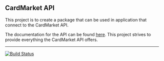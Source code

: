 ## CardMarket API
This project is to create a package that can be used in application that connect to the CardMarket API.

The documentation for the API can be found [here](https://api.cardmarket.com/ws/documentation). This project strives to provide everything the CardMarket API offers.

---

[![Build Status](https://travis-ci.org/WillemRB/CardMarket.Api.svg?branch=master)](https://travis-ci.org/WillemRB/CardMarket.Api)

